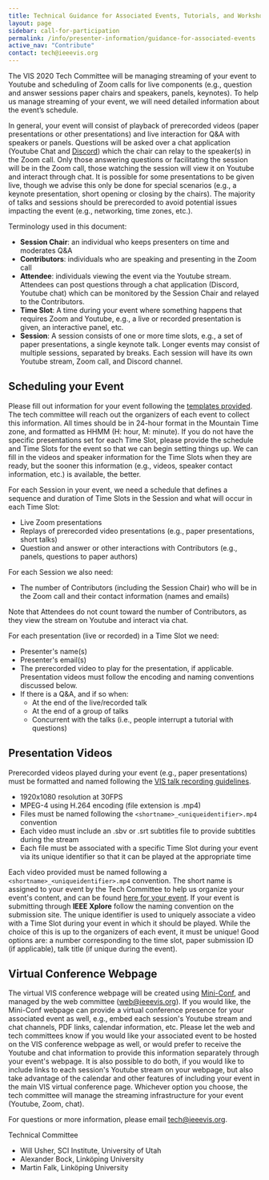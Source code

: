 ```yaml
---
title: Technical Guidance for Associated Events, Tutorials, and Workshops
layout: page
sidebar: call-for-participation
permalink: /info/presenter-information/guidance-for-associated-events
active_nav: "Contribute"
contact: tech@ieeevis.org
---
```


The VIS 2020 Tech Committee will be managing streaming of your event to Youtube and
scheduling of Zoom calls for live components (e.g., question and answer sessions paper chairs and speakers,
panels, keynotes). To help us manage streaming of your event, we will need detailed information about the event’s schedule.

In general, your event will consist of playback of prerecorded videos (paper presentations or other presentations)
and live interaction for Q&A with speakers or panels. Questions will be asked
over a chat application (Youtube Chat and [Discord](https://discord.com/)) which the chair can relay to the speaker(s)
in the Zoom call. Only those answering questions or facilitating the session will be in the Zoom call,
those watching the session will view it on Youtube and interact through chat.
It is possible for some presentations to be given live, though we advise this only be done for special scenarios
(e.g., a keynote presentation, short opening or closing by the chairs).
The majority of talks and sessions should be prerecorded to avoid
potential issues impacting the event (e.g., networking, time zones, etc.).


Terminology used in this document:

- **Session Chair**: an individual who keeps presenters on time and moderates Q&A
- **Contributors**: individuals who are speaking and presenting in the Zoom call
- **Attendee**: individuals viewing the event via the Youtube stream.
  Attendees can post questions through a chat application (Discord, Youtube chat) which can
  be monitored by the Session Chair and relayed to the Contributors.
- **Time Slot**: A time during your event where something happens that requires Zoom and
  Youtube, e.g., a live or recorded presentation is given, an interactive panel, etc.
- **Session**: A session consists of one or more time slots, e.g., a set of paper presentations,
  a single keynote talk. Longer events may consist of multiple sessions, separated by breaks.
  Each session will have its own Youtube stream, Zoom call, and Discord channel.

## Scheduling your Event

Please fill out information for your event following the
[templates provided](https://docs.google.com/spreadsheets/d/1ZAkXGlEoV-kynAfYJ4zjlewGtH_oTd8F3nlG7sibgys/edit?usp=sharing).
The tech committee will reach out the organizers of each event to collect this information.
All times should be in 24-hour format in the Mountain Time zone, and formatted as HHMM (H: hour, M: minute).
If you do not have the specific presentations set for each Time Slot, please provide the schedule and
Time Slots for the event so that we can begin setting things up. We can fill in the videos and speaker
information for the Time Slots when they are ready, but the sooner this information
(e.g., videos, speaker contact information, etc.) is available, the better.

For each Session in your event, we need a schedule that defines a sequence and duration of
Time Slots in the Session and what will occur in each Time Slot:

- Live Zoom presentations
- Replays of prerecorded video presentations (e.g., paper presentations, short talks)
- Question and answer or other interactions with Contributors (e.g., panels, questions to paper authors)

For each Session we also need:

- The number of Contributors (including the Session Chair) who will be in the Zoom call and their contact information (names and emails)

Note that Attendees do not count toward the number of Contributors, as they view the stream on Youtube and interact via chat.

For each presentation (live or recorded) in a Time Slot we need:

- Presenter's name(s)
- Presenter's email(s)
- The prerecorded video to play for the presentation, if applicable.
  Presentation videos must follow the encoding and naming conventions discussed below.
- If there is a Q&A, and if so when:
  - At the end of the live/recorded talk
  - At the end of a group of talks
  - Concurrent with the talks (i.e., people interrupt a tutorial with questions)


## Presentation Videos

Prerecorded videos played during your event (e.g., paper presentations)
must be formatted and named
following the [VIS talk recording guidelines](/year/2020/info/presenter-information/talk-recording-guide).

- 1920x1080 resolution at 30FPS
- MPEG-4 using H.264 encoding (file extension is .mp4)
- Files must be named following the `<shortname>_<uniqueidentifier>.mp4` convention
- Each video must include an .sbv or .srt subtitles file to provide subtitles during the stream
- Each file must be associated with a specific Time Slot during your event via its unique identifier
  so that it can be played at the appropriate time

Each video provided must be named following a `<shortname>_<uniqueidentifier>.mp4` convention.
The short name is assigned to your event by the Tech Committee to help us organize your event's content,
and can be found [here for your event](/year/2020/info/presenter-information/talk-recording-guide#conference-track-and-associated-event-short-name-prefixes).
If your event is submitting through **IEEE Xplore** follow the naming convention on the submission site.
The unique identifier is used to uniquely associate a video with a Time Slot during your event
in which it should be played. While the choice of this is up to the organizers of each event,
it must be unique! Good options are: a number corresponding to the time slot, paper submission ID (if applicable),
talk title (if unique during the event).

## Virtual Conference Webpage

The virtual VIS conference webpage will be created using [Mini-Conf](https://github.com/Mini-Conf/Mini-Conf),
and managed by the web committee (web@ieeevis.org). If you would like, the Mini-Conf webpage can provide
a virtual conference presence for your associated event as well, e.g., embed each
session's Youtube stream and chat channels, PDF links, calendar information, etc.
Please let the web and tech committees know if you would like your associated
event to be hosted on the VIS conference webpage as well, or would prefer to receive the Youtube
and chat information to provide this information separately through your event's webpage.
It is also possible to do both, if you would like to include links to each session's Youtube stream on your
webpage, but also take advantage of the calendar and other features of including your
event in the main VIS virtual conference page.
Whichever option you choose, the tech committee will manage the streaming infrastructure for your
event (Youtube, Zoom, chat).

For questions or more information, please email tech@ieeevis.org.

Technical Committee

- Will Usher, SCI Institute, University of Utah
- Alexander Bock, Linköping University 
- Martin Falk, Linköping University 

